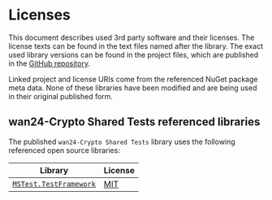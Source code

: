 # Licenses

This document describes used 3rd party software and their licenses. The 
license texts can be found in the text files named after the library. The 
exact used library versions can be found in the project files, which are 
published in the 
[GitHub repository](https://github.com/nd1012/wan24-Crypto).

Linked project and license URIs come from the referenced NuGet package meta 
data. None of these libraries have been modified and are being used in their 
original published form.

## wan24-Crypto Shared Tests referenced libraries

The published `wan24-Crypto Shared Tests` library uses the following 
referenced open source libraries:

| Library | License |
| ------- | ------- |
| [`MSTest.TestFramework`](https://github.com/microsoft/testfx) | [MIT](https://licenses.nuget.org/MIT) |
